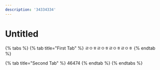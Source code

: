 ```yaml
---
description: '34334334'
---
```


# Untitled

{% tabs %}
{% tab title="First Tab" %}
ㄹㅇㅎㄹㅇㅎㄹㅇㅎㄹㅇㅎ
{% endtab %}

{% tab title="Second Tab" %}
46474
{% endtab %}
{% endtabs %}

